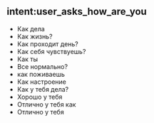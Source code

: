 ## intent:user_asks_how_are_you
- Как дела
- Как жизнь?
- Как проходит день?
- Как себя чувствуешь?
- Как ты
- Все нормально?
- как поживаешь
- Как настроение
- Как у тебя дела?
- Хорошо у тебя
- Отлично у тебя как
- Отлично у тебя